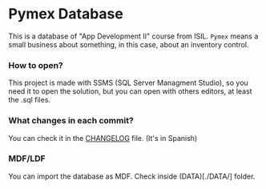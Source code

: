 # Pymex Database

This is a database of "App Development II" course from ISIL. `Pymex` means a small business about something,
in this case, about an inventory control.

### How to open?

This project is made with SSMS (SQL Server Managment Studio), so you need it to open the solution,
but you can open with others editors, at least the .sql files.

### What changes in each commit?

You can check it in the [CHANGELOG](CHANGELOG.md) file. (It's in Spanish)

### MDF/LDF

You can import the database as MDF. Check inside (DATA)[./DATA/] folder.
